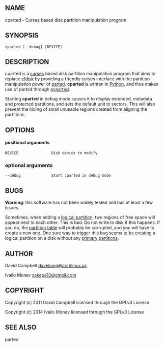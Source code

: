 ## NAME

cparted - Curses based disk partition manipulation program

## SYNOPSIS

    cparted [--debug] [DEVICE]

## DESCRIPTION

cparted is a [curses](http://en.wikipedia.org/wiki/Curses_(programming_library))
based disk partition manipulation program that aims to replace
[cfdisk](http://en.wikipedia.org/wiki/Cfdisk) by providing a friendly curses
interface with the partition manipulation power of
[parted](http://www.gnu.org/software/parted/). **cparted** is written in
[Python](https://www.python.org/), and thus makes use of parted through
[pyparted](https://fedorahosted.org/pyparted/).

Starting **cparted** in debug mode causes it to display extended, metadata and
protected partitions, and sets the default unit to sectors. This will also
prevent the hiding of small unusable regions created from aligning the
partitions.

## OPTIONS

#### positional arguments

    DEVICE               Disk device to modify

### optional arguments

    --debug              Start cparted in debug mode

## BUGS

**Warning**: this software has not been widely tested and has at least a few issues.

Sometimes, when adding a [logical partition](http://en.wikipedia.org/wiki/Logical_partition_(virtual_computing_platform)),
two regions of free space will appear next to each other. This is bad. Do not
write to disk if this happens. If you do, the
[partition table](http://en.wikipedia.org/wiki/Partition_table) will probably
be corrupted, and you will have to create a new one. One sure way to trigger
this bug seems to be creating a logical partition on a disk without any
[primary partitions](http://en.wikipedia.org/wiki/Disk_partitioning#Primary_partition).

## AUTHOR

David Campbell <davekong@archlinux.us>

Ivailo Monev <xakepa10@gmail.com>

## COPYRIGHT

Copyright (c) 2011 David Campbell licensed through the GPLv3 License

Copyright (c) 2014 Ivailo Monev licensed through the GPLv3 License

## SEE ALSO

parted

